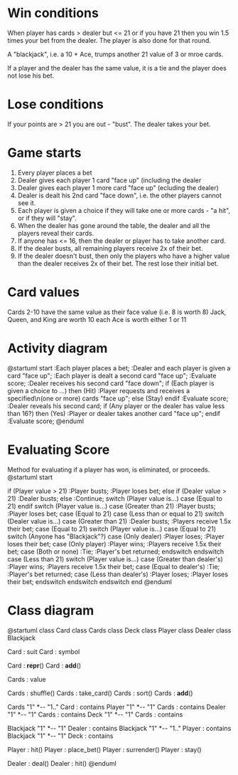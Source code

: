 # Win conditions
When player has cards > dealer but <= 21
or 
if you have 21 then you win 1.5 times your bet from the dealer. The player is also done for that round. 

A "blackjack", i.e. a 10 + Ace, trumps another 21 value of 3 or mroe cards. 

If a player and the dealer has the same value, it is a tie and the player does not lose his bet. 

# Lose conditions
If your points are > 21 you are out - "bust". The dealer takes your bet. 

# Game starts
1. Every player places a bet
2. Dealer gives each player 1 card "face up" (including the dealer
3. Dealer gives each player 1 more card "face up" (ecluding the dealer)
4. Dealer is dealt his 2nd card "face down", i.e. the other players cannot see it.
5. Each player is given a choice if they will take one or more cards - "a hit", or if they will "stay". 
6. When the dealer has gone around the table, the dealer and all the players reveal their cards. 
7. If anyone has <= 16, then the dealer or player has to take another card. 
8. If the dealer busts, all remaining players receive 2x of their bet. 
9. If the dealer doesn't bust, then only the players who have a higher value than the dealer receives 2x of their bet. The rest lose their initial bet. 

# Card values
Cards 2-10 have the same value as their face value (i.e. 8 is worth 8)
Jack, Queen, and King are worth 10 each 
Ace is worth either 1 or 11 

# Activity diagram
@startuml
start
:Each player places a bet;
:Dealer and each player is given a card "face up";
:Each player is dealt a second card "face up";
:Evaluate score;
:Dealer receives his second card "face down";
if (Each player is given a choice to ...) then (Hit)
    :Player requests and receives a specified\n(one or more) cards "face up";
else (Stay)
endif
:Evaluate score;
:Dealer reveals his second card;
if (Any player or the dealer has value less than 16?) then (Yes)
    :Player or dealer takes another card "face up";
endif
:Evaluate score;
@enduml

# Evaluating Score 
Method for evaluating if a player has won, is eliminated, or proceeds.
@startuml
start

if (Player value > 21)
    :Player busts;
    :Player loses bet;
else if (Dealer value > 21)
    :Dealer busts;
else
    :Continue;
    switch (Player value is...)
        case (Equal to 21)
endif
switch (Player value is...)
    case (Greater than 21)
        :Player busts;
        :Player loses bet;
    case (Equal to 21)
    case (Less than or equal to 21)
        switch (Dealer value is...)
            case (Greater than 21)
                :Dealer busts;
                :Players receive 1.5x their bet;
            case (Equal to 21)
                switch (Player value is...)
                    case (Equal to 21)
                        switch (Anyone has "Blackjack"?)
                            case (Only dealer)
                                :Player loses;
                                :Player loses their bet;
                            case (Only player)
                                :Player wins;
                                :Players receive 1.5x their bet;
                            case (Both or none)
                                :Tie;
                                :Player's bet returned;
                        endswitch
                endswitch
            case (Less than 21)
                switch (Player value is...)
                    case (Greater than dealer's)
                        :Player wins;
                        :Players receive 1.5x their bet;
                    case (Equal to dealer's)
                        :Tie;
                        :Player's bet returned;
                    case (Less than dealer's)
                        :Player loses;
                        :Player loses their bet;
                endswitch
        endswitch
endswitch
end
@enduml

# Class diagram
@startuml
class Card
class Cards
class Deck
class Player
class Dealer
class Blackjack

Card : suit
Card : symbol

Card : __repr__()
Card : __add__()

Cards : value

Cards : shuffle()
Cards : take_card()
Cards : sort()
Cards : __add__()


Cards "1" *-- "1.." Card : contains
Player "1" *-- "1" Cards : contains
Dealer "1" *-- "1" Cards : contains
Deck "1" *-- "1" Cards : contains

Blackjack "1" *-- "1" Dealer : contains
Blackjack "1" *-- "1.." Player : contains
Blackjack "1" *-- "1" Deck : contains

Player : hit()
Player : place_bet()
Player : surrender()
Player : stay()

Dealer : deal()
Dealer : hit()
@enduml